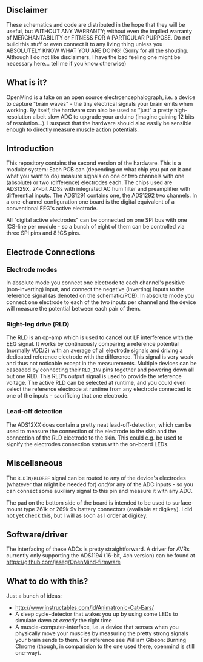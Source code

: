 Disclaimer
----------
These schematics and code are distributed in the hope that they will be useful, but WITHOUT ANY WARRANTY; without even
the implied warranty of MERCHANTABILITY or FITNESS FOR A PARTICULAR PURPOSE.
Do not build this stuff or even connect it to any living thing unless you ABSOLUTELY KNOW WHAT YOU ARE DOING!
(Sorry for all the shouting. Although I do not like disclaimers, I have the bad feeling one might be necessary here...
tell me if you know otherwise)

What is it?
-----------
OpenMind is a take on an open source electroencephalograph, i.e. a device to capture "brain waves" - the tiny electrical
signals your brain emits when working. By itself, the hardware can also be used as "just" a pretty high-resolution
albeit slow ADC to upgrade your arduino (imagine gaining 12 bits of resolution...). I suspect that the hardware should
also easily be sensible enough to directly measure muscle action potentials.

Introduction
------------
This repository contains the second version of the hardware. This is a modular system: Each PCB can (depending on what
chip you put on it and what you want to do) measure signals on one or two channels with one (absolute) or two
(difference) electrodes each. The chips used are ADS129X, 24-bit ADSs with integrated AC hum filter and preamplifier
with differential inputs. The ADS1291 contains one, the ADS1292 two channels.
In a one-channel configuration one board is the digital equivalent of a conventional EEG's active electrode.

All "digital active electrodes" can be connected on one SPI bus with one !CS-line per module - so a bunch of eight of
them can be controlled via three SPI pins and 8 !CS pins.

Electrode Connections
---------------------
### Electrode modes
In absolute mode you connect one electrode to each channel's positive (non-inverting) input, and connect the negative
(inverting) inputs to the reference signal (as denoted on the schematic/PCB).
In absolute mode you connect one electrode to each of the two inputs per channel and the device will measure the
potential between each pair of them.

### Right-leg drive (RLD)
The RLD is an op-amp which is used to cancel out LF interference with the EEG signal. It works by continuously comparing
a reference potential (normally VDD/2) with an average of all electrode signals and driving a dedicated reference
electrode with the difference. This signal is very weak and thus not noticable except in the measurements.
Multiple devices can be cascaded by connecting their ``RLD_INV`` pins together and powering down all but one RLD. This
RLD's output signal is used to provide the reference voltage. 
The active RLD can be selected at runtime, and you could even select the reference electrode at runtime from any
electrode connected to one of the inputs - sacrificing that one electrode.

### Lead-off detection
The ADS12XX does contain a pretty neat lead-off-detection, which can be used to measure the connection of the electrode
to the skin and the connection of the RLD electrode to the skin. This could e.g. be used to signify the electrodes
connection status with the on-board LEDs.

Miscellaneous
-------------
The ``RLDIN/RLDREF`` signal can be routed to any of the device's electrodes (whatever that might be needed for) *and/or*
any of the ADC inputs - so you can connect some auxiliary signal to this pin and measure it with any ADC.

The pad on the bottom side of the board is intended to be used to surface-mount type 261k or 269k 9v battery connectors
(available at digikey). I did not yet check this, but I will as soon as I order at digikey.

Software/driver
---------------
The interfacing of these ADCs is pretty straightforward. A driver for AVRs currently only supporting the ADS1194
(16-bit, 4ch version) can be found at https://github.com/jaseg/OpenMind-firmware

What to do with this?
---------------------
Just a bunch of ideas:

* http://www.instructables.com/id/Animatronic-Cat-Ears/
* A sleep cycle-detector that wakes you up by using some LEDs to simulate dawn at *exactly* the right time
* A muscle-computer-interface, i.e. a device that senses when you physically move your muscles by measuring the pretty
  strong signals your brain sends to them. For reference see William Gibson: Burning Chrome (though, in comparision to
  the one used there, openmind is still one-way).
